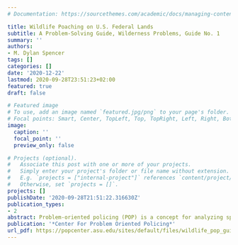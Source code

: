 ```yaml
---
# Documentation: https://sourcethemes.com/academic/docs/managing-content/

title: Wildlife Poaching on U.S. Federal Lands
subtitle: A Problem-Solving Guide, Wilderness Problems, Guide No. 1
summary: ''
authors:
- M. Dylan Spencer
tags: []
categories: []
date: '2020-12-22'
lastmod: 2020-09-28T23:51:23+02:00
featured: true
draft: false

# Featured image
# To use, add an image named `featured.jpg/png` to your page's folder.
# Focal points: Smart, Center, TopLeft, Top, TopRight, Left, Right, BottomLeft, Bottom, BottomRight.
image:
  caption: ''
  focal_point: ''
  preview_only: false

# Projects (optional).
#   Associate this post with one or more of your projects.
#   Simply enter your project's folder or file name without extension.
#   E.g. `projects = ["internal-project"]` references `content/project/deep-learning/index.md`.
#   Otherwise, set `projects = []`.
projects: []
publishDate: '2020-09-28T21:51:22.316630Z'
publication_types:
- 2
abstract: Problem-oriented policing (POP) is a concept for analyzing specific crime problems, implementing tailored interventions, and evaluating their success. While this process has largely been applied by urban police forces to reduce crime problems such as burglary of single-family houses, robbery at ATMs, and other forms of disorder, the process can be applied widely, including to problems in rural areas. Over the years, the Center for Problem-Oriented Policing has produced a collection of guides that help lead law enforcement agencies through the problem-solving process. This project is the first attempt to produce a guide for wildlife crime, namely poaching on protected federal lands in the United States. By combining the resources and knowledge of traditional POP practice and theory, the guide explores how wildlife protection agencies can restructure their thinking on poaching prevention by adopting a crime specific approach to problem-solving. Keeping with the specificity aspect of POP, this guide does not cover wildlife poaching outside of the United States, the illegal trade in wildlife products, or wildlife poaching on private or state lands. The guide is meant to be a useful tool for anyone working in conservation law enforcement or wildlife conservation.  
publication: '*Center For Problem Oriented Policing*'
url_pdf: https://popcenter.asu.edu/sites/default/files/wildlife_pop_guide_mds_final_v2_aml.pdf
---
```

